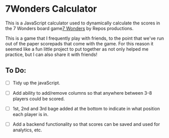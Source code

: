 # 7Wonders Calculator
This is a JavaScript calculator used to dynamically calculate the scores in the 7 Wonders board game[7 Wonders](https://pages.github.com/) by Repos productions.

This is a game that I frequently play with friends, to the point that we've run out of the paper scorepads that come with the game. For this reason it seemed like a fun little project to put together as not only helped me practice, but I can also share it with friends! 


To Do:
-----
- [ ] Tidy up the javaScript.
- [ ] Add ability to add/remove columns so that anywhere between 3-8 players could be scored.
- [ ] 1st, 2nd and 3rd bage added at the bottom to indicate in what position each player is in. 
- [ ] Add a backend functionality so that scores can be saved and used for analytics, etc. 

